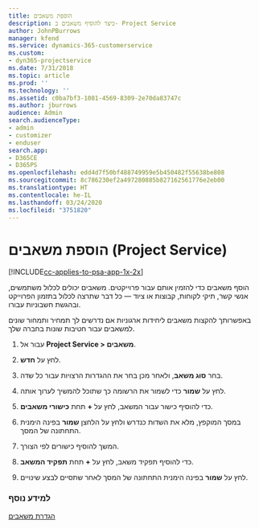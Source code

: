 ```yaml
---
title: הוספת משאבים
description: כיצד להוסיף משאבים ב- Project Service
author: JohnPBurrows
manager: kfend
ms.service: dynamics-365-customerservice
ms.custom:
- dyn365-projectservice
ms.date: 7/31/2018
ms.topic: article
ms.prod: ''
ms.technology: ''
ms.assetid: c0ba7bf3-1081-4569-8309-2e70da83747c
ms.author: jburrows
audience: Admin
search.audienceType:
- admin
- customizer
- enduser
search.app:
- D365CE
- D365PS
ms.openlocfilehash: edd4d7f50bf488749959e5b450482f55638be808
ms.sourcegitcommit: 8c786230ef2a497280885b827162561776e2eb00
ms.translationtype: HT
ms.contentlocale: he-IL
ms.lasthandoff: 03/24/2020
ms.locfileid: "3751820"
---
```

# <a name="add-resources-project-service"></a>הוספת משאבים (Project Service)

[!INCLUDE[cc-applies-to-psa-app-1x-2x](../includes/cc-applies-to-psa-app-1x-2x.md)]

הוסף משאבים כדי להזמין אותם עבור פרוייקטים. משאבים יכולים לכלול משתמשים, אנשי קשר, תיקי לקוחות, קבוצות או ציוד — כל דבר שתרצה לכלול בתזמון הפרוייקט ובהגשת חשבוניות עבורו.  
  
באפשרותך להקצות משאבים ליחידות ארגוניות אם נדרשים לך תמחיר ותמחור שונים למשאבים עבור חטיבות שונות בחברה שלך.  
  
1.  עבור אל **Project Service > משאבים**.  
  
2.  לחץ על **חדש**.  
  
3.  בחר **סוג משאב**, ולאחר מכן בחר את ההגדרות הרצויות עבור כל שדה.  
  
4.  לחץ על **שמור** כדי לשמור את הרשומה כך שתוכל להמשיך לערוך אותה.  
  
5.  כדי להוסיף כישור עבור המשאב, לחץ על **+** תחת **כישורי משאבים**.  
  
6.  במסך המוקפץ, מלא את השדות כנדרש ולחץ על הלחצן **שמור** בפינה הימנית התחתונה של המסך.  
  
7.  המשך להוסיף כישורים לפי הצורך.  
  
8.  כדי להוסיף תפקיד משאב, לחץ על **+** תחת **תפקיד המשאב**.  
  
9. לחץ על **שמור** בפינה הימנית התחתונה של המסך לאחר שתסיים לבצע שינויים.  
  
### <a name="see-also"></a>למידע נוסף  
 [הגדרת משאבים](../project-service/set-up-resources.md)
